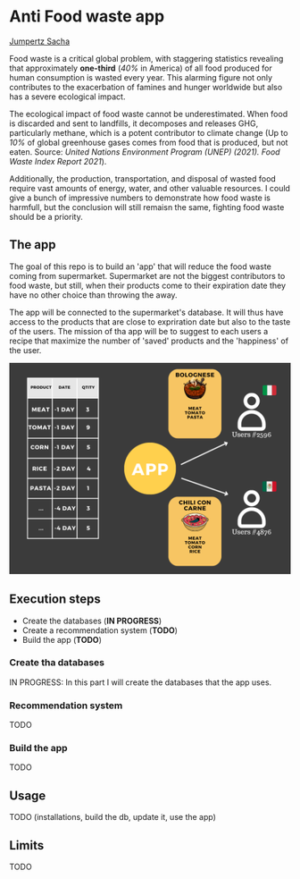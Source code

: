 # Anti Food waste app
[Jumpertz Sacha](www.linkedin.com/in/jumpertz-sacha)

Food waste is a critical global problem, with staggering statistics revealing that approximately __one-third__ (_40%_ in America) of all food produced for human consumption is wasted every year. This alarming figure not only contributes to the exacerbation of famines and hunger worldwide but also has a severe ecological impact.

The ecological impact of food waste cannot be underestimated. When food is discarded and sent to landfills, it decomposes and releases GHG, particularly methane, which is a potent contributor to climate change (Up to _10%_ of global greenhouse gases comes from food that is produced, but not eaten. Source: _United Nations Environment Program (UNEP) (2021). Food Waste Index Report 2021_). 

Additionally, the production, transportation, and disposal of wasted food require vast amounts of energy, water, and other valuable resources. I could give a bunch of impressive numbers to demonstrate how food waste is harmfull, but the conclusion will still remaisn the same, fighting food waste should be a priority.

## The app
The goal of this repo is to build an 'app' that will reduce the food waste coming from supermarket. Supermarket are not the biggest contributors to food waste, but still, when their products come to their expiration date they have no other choice than throwing the away. 

The app will be connected to the supermarket's database. It will thus have access to the products that are close to expriration date but also to the taste of the users. The mission of tha app will be to suggest to each users a recipe that maximize the number of 'saved' products and the 'happiness' of the user.

![app scema](Images/App_schema.png)

## Execution steps

* Create the databases (__IN PROGRESS__)
* Create a recommendation system (__TODO__)
* Build the app (__TODO__)

### Create tha databases
IN PROGRESS: In this part I will create the databases that the app uses.

### Recommendation system
TODO

### Build the app
TODO

## Usage
TODO (installations, build the db, update it, use the app)

## Limits
TODO 


